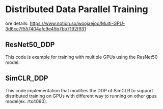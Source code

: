 # Distributed Data Parallel Training
ore details: https://www.notion.so/woojaejoo/Multi-GPU-3d6cc7f557404afc9e45b7bb7192f931
## ResNet50_DDP
This code is example for training with multiple GPUs using the ResNet50 model.
## SimCLR_DDP
This code implementation that modifies the DDP of SimCLR to support distributed training on GPUs with different way to running on other gpus model(ex. rtx4090).  

